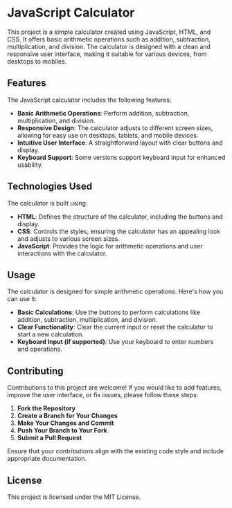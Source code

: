# JavaScript Calculator

This project is a simple calculator created using JavaScript, HTML, and CSS. It offers basic arithmetic operations such as addition, subtraction, multiplication, and division. The calculator is designed with a clean and responsive user interface, making it suitable for various devices, from desktops to mobiles.

## Features

The JavaScript calculator includes the following features:

- **Basic Arithmetic Operations**: Perform addition, subtraction, multiplication, and division.
- **Responsive Design**: The calculator adjusts to different screen sizes, allowing for easy use on desktops, tablets, and mobile devices.
- **Intuitive User Interface**: A straightforward layout with clear buttons and display.
- **Keyboard Support**: Some versions support keyboard input for enhanced usability.

## Technologies Used

The calculator is built using:

- **HTML**: Defines the structure of the calculator, including the buttons and display.
- **CSS**: Controls the styles, ensuring the calculator has an appealing look and adjusts to various screen sizes.
- **JavaScript**: Provides the logic for arithmetic operations and user interactions with the calculator.

## Usage

The calculator is designed for simple arithmetic operations. Here's how you can use it:

- **Basic Calculations**: Use the buttons to perform calculations like addition, subtraction, multiplication, and division.
- **Clear Functionality**: Clear the current input or reset the calculator to start a new calculation.
- **Keyboard Input (if supported)**: Use your keyboard to enter numbers and operations.

## Contributing

Contributions to this project are welcome! If you would like to add features, improve the user interface, or fix issues, please follow these steps:

1. **Fork the Repository**
2. **Create a Branch for Your Changes**
3. **Make Your Changes and Commit**
4. **Push Your Branch to Your Fork**
5. **Submit a Pull Request**

Ensure that your contributions align with the existing code style and include appropriate documentation.

## License

This project is licensed under the MIT License.
